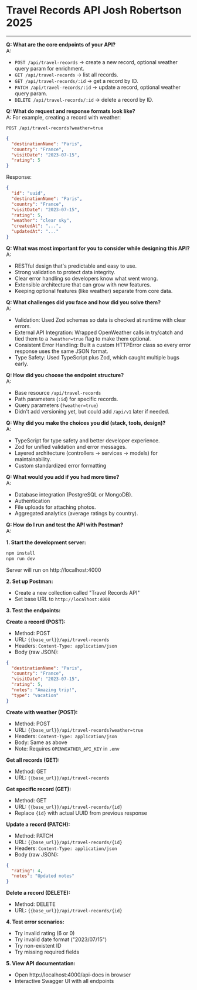 # Travel Records API Josh Robertson 2025

---

**Q: What are the core endpoints of your API?**  
A:

- `POST /api/travel-records` → create a new record, optional weather query param for enrichment.
- `GET /api/travel-records` → list all records.
- `GET /api/travel-records/:id` → get a record by ID.
- `PATCH /api/travel-records/:id` → update a record, optional weather query param.
- `DELETE /api/travel-records/:id` → delete a record by ID.

**Q: What do request and response formats look like?**  
A: For example, creating a record with weather:

`POST /api/travel-records?weather=true`

```json
{
  "destinationName": "Paris",
  "country": "France",
  "visitDate": "2023-07-15",
  "rating": 5
}
```

Response:

```json
{
  "id": "uuid",
  "destinationName": "Paris",
  "country": "France",
  "visitDate": "2023-07-15",
  "rating": 5,
  "weather": "clear sky",
  "createdAt": "...",
  "updatedAt": "..."
}
```

**Q: What was most important for you to consider while designing this API?**  
A:

- RESTful design that's predictable and easy to use.
- Strong validation to protect data integrity.
- Clear error handling so developers know what went wrong.
- Extensible architecture that can grow with new features.
- Keeping optional features (like weather) separate from core data.

**Q: What challenges did you face and how did you solve them?**  
A:

- Validation: Used Zod schemas so data is checked at runtime with clear errors.
- External API Integration: Wrapped OpenWeather calls in try/catch and tied them to a `?weather=true` flag to make them optional.
- Consistent Error Handling: Built a custom HTTPError class so every error response uses the same JSON format.
- Type Safety: Used TypeScript plus Zod, which caught multiple bugs early.

**Q: How did you choose the endpoint structure?**  
A:

- Base resource `/api/travel-records`
- Path parameters (`:id`) for specific records.
- Query parameters (`?weather=true`)
- Didn't add versioning yet, but could add `/api/v1` later if needed.

**Q: Why did you make the choices you did (stack, tools, design)?**  
A:

- TypeScript for type safety and better developer experience.
- Zod for unified validation and error messages.
- Layered architecture (controllers → services → models) for maintainability.
- Custom standardized error formatting

**Q: What would you add if you had more time?**  
A:

- Database integration (PostgreSQL or MongoDB).
- Authentication
- File uploads for attaching photos.
- Aggregated analytics (average ratings by country).

**Q: How do I run and test the API with Postman?**  
A:

**1. Start the development server:**

```bash
npm install
npm run dev
```

Server will run on http://localhost:4000

**2. Set up Postman:**

- Create a new collection called "Travel Records API"
- Set base URL to `http://localhost:4000`

**3. Test the endpoints:**

**Create a record (POST):**

- Method: POST
- URL: `{{base_url}}/api/travel-records`
- Headers: `Content-Type: application/json`
- Body (raw JSON):

```json
{
  "destinationName": "Paris",
  "country": "France",
  "visitDate": "2023-07-15",
  "rating": 5,
  "notes": "Amazing trip!",
  "type": "vacation"
}
```

**Create with weather (POST):**

- Method: POST
- URL: `{{base_url}}/api/travel-records?weather=true`
- Headers: `Content-Type: application/json`
- Body: Same as above
- Note: Requires `OPENWEATHER_API_KEY` in `.env`

**Get all records (GET):**

- Method: GET
- URL: `{{base_url}}/api/travel-records`

**Get specific record (GET):**

- Method: GET
- URL: `{{base_url}}/api/travel-records/{id}`
- Replace `{id}` with actual UUID from previous response

**Update a record (PATCH):**

- Method: PATCH
- URL: `{{base_url}}/api/travel-records/{id}`
- Headers: `Content-Type: application/json`
- Body (raw JSON):

```json
{
  "rating": 4,
  "notes": "Updated notes"
}
```

**Delete a record (DELETE):**

- Method: DELETE
- URL: `{{base_url}}/api/travel-records/{id}`

**4. Test error scenarios:**

- Try invalid rating (6 or 0)
- Try invalid date format ("2023/07/15")
- Try non-existent ID
- Try missing required fields

**5. View API documentation:**

- Open http://localhost:4000/api-docs in browser
- Interactive Swagger UI with all endpoints
